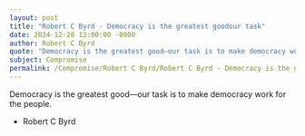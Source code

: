 ```yaml
---
layout: post
title: "Robert C Byrd - Democracy is the greatest goodour task"
date: 2024-12-28 12:00:00 -0000
author: Robert C Byrd
quote: "Democracy is the greatest good—our task is to make democracy work for the people."
subject: Compromise
permalink: /Compromise/Robert C Byrd/Robert C Byrd - Democracy is the greatest goodour task
---
```


Democracy is the greatest good—our task is to make democracy work for the people.

- Robert C Byrd
